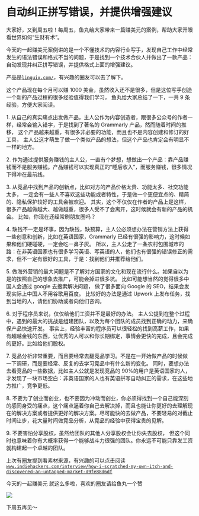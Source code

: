 # 自动纠正拼写错误，并提供增强建议

大家好，又到周五啦！每周五，鱼丸给大家带来一篇赚美元的案例，帮助大家开眼看世界如何“生财有术”。

今天的一起赚美元案例讲的是一个不懂技术的内容行业写手，发现自己工作中经常发生的语法错误和格式不当的问题，于是找到一个技术合伙人并做出了一款产品：自动发现并纠正拼写错误，并提供格式上面的增强建议。

产品是[`linguix.com/`](https://linguix.com/)，有兴趣的圈友可以去了解下。

这个产品现在每个月可以赚 1000 美金，虽然收入还不是很多，但是这位写手创造一个新的产品过程的很多经验值得我们学习， 鱼丸给大家总结了一下，一共 9 条经验，方便大家阅读。

1\. 从自己的真实痛点出发做产品，主人公作为内容创造者，跟很多公众号的作者一样，经常会输入错字，于是找到了著名的 Grammarly 产品，然而随着时间的推移， 这个产品越来越重，有很多非必要的功能，而且也不是内容创建和修订的好工具， 主人公这才萌生了做一个类似产品的想法，但这个产品也肯定会有明显不一样的地方。

2\. 作为通过提供服务赚钱的主人公，一直有个梦想，想做出一个产品：靠产品赚钱而不是服务赚钱。产品赚钱可以实现真正的“睡后收入”，而服务赚钱，很多情况下得冲在最前线。

3\. 从竞品中找到产品的创新点，比如对方的产品价格太贵、功能太多、社交功能太多， 一定会有一些人不喜欢这些功能或者特性，于是做一个更便宜点的、精简的、隐私保护较好的工具会被欢迎。 其实，这个不仅仅在作者的产品上是这样，很多产品越做越大、越做越重，很多人受不了会离开，这时候就会有新的产品的机会。 比如，你现在还经常刷朋友圈吗？

4\. 缺钱不一定是坏事，因为缺钱，缺预算，主人公必须想办法在营销方法上获得一些创意和创新，比如在英语国家，Grammarly 已经有很强的影响力，这时候如果和他们硬碰硬，一定会吃一鼻子灰。 所以，主人公走了一条农村包围城市的路：在非英语国家也有很多学习英语、写英语的人，他们也有很强的错误修正的需求，但不一定有很好的工具，于是：找到他们并推荐给他们。

5\. 做海外营销的最大问题是不了解对方国家的文化和现在流行什么。如果自以为是的按照自己的想象去推广，可能会掉进很多坑。 比如可能想当然的觉得很多中国人会通过 google 去搜索解决问题， 做了很多面向 Google 的 SEO，结果会发现实际上中国人不用谷歌用百度。 比较好的办法是通过 Upwork 上发布任务，找到当地的人，请他们协助或者向他们咨询。

6\. 对于程序员来说，仅仅给他们工资并不是最好的办法。 主人公提到在整个过程中，遇到的最大的挑战是组建团队，以及为每个团队的成员找到正确的动力，来确保产品快速开发。 事实上，经验丰富的程序员可以很轻松的找到高薪工作，如果有超越金钱的东西，让优秀的人可以和你长期绑定，事情会更快的完成，且会完成的更好。比如给他们股权。

7\. 竞品分析非常重要，而且要经常去翻竞品学习。不是在一开始做产品的时候做一下调研，而是要经常、反复的去学习竞品中有什么新的变化。 同时，要想办法去看竞品的一些数据，比如主人公就是发现竞品的 90%的用户是英语国家的人，才发现了一块市场空白：非英语国家的人也有英语拼写自动纠正的需求，在这些地方推广，竞争更低。

8\. 不要为了创业而创业，也不要因为冲动而创业，你必须得找到一个自己能深刻的感同身受的痛点，这个痛点逼着你自己去解决掉，而且也能让你更好的去理解现在的解决方案或者提供更好的解决方案。尽可能快的去做产品，不要轻易的对截止时间让步，花大量时间做竞品分析，从竞品的经验中获得宝贵的见解。

9\. 不要害怕分享股权，虽然给团队的其他人分享股权会让你失去股权， 但这个同时也意味着你有大概率获得一个能够战斗力很强的团队。你永远不可能只靠发工资就构建起一个卓越的团队。

上次有圈友提到看素材来源，有兴趣的可以点击阅读[`www.indiehackers.com/interview/how-i-scratched-my-own-itch-and-discovered-an-untapped-market-d9fe88d6df`](https://www.indiehackers.com/interview/how-i-scratched-my-own-itch-and-discovered-an-untapped-market-d9fe88d6df)

今天的一起赚美元 就这么多啦，喜欢的圈友请给鱼丸一个赞

![](img/92a40149280bc56f4da531d88d13e350.jpg)

下周五再见～